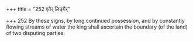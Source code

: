 +++
title = "252 एतैर् लिङ्गैर्"

+++
252	By these signs, by long continued possession, and by constantly flowing streams of water the king shall ascertain the boundary (of the land) of two disputing parties.